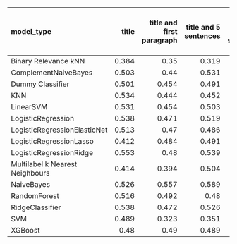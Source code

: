 | model_type                      |   title |   title and first paragraph |   title and 5 sentences |   title and 10 sentences |   title and first sentence each paragraph | raw text   |
|:--------------------------------|--------:|----------------------------:|------------------------:|-------------------------:|------------------------------------------:|:-----------|
| Binary Relevance kNN            |   0.384 |                       0.35  |                   0.319 |                    0.15  |                                     0.145 | 0.111      |
| ComplementNaiveBayes            |   0.503 |                       0.44  |                   0.531 |                    0.525 |                                     0.57  | 0.621      |
| Dummy Classifier                |   0.501 |                       0.454 |                   0.491 |                    0.427 |                                     0.461 | 0.485      |
| KNN                             |   0.534 |                       0.444 |                   0.452 |                    0.342 |                                     0.337 | 0.325      |
| LinearSVM                       |   0.531 |                       0.454 |                   0.503 |                    0.465 |                                     0.545 | 0.550      |
| LogisticRegression              |   0.538 |                       0.471 |                   0.519 |                    0.492 |                                     0.537 | 0.579      |
| LogisticRegressionElasticNet    |   0.513 |                       0.47  |                   0.486 |                    0.482 |                                     0.559 | 0.581      |
| LogisticRegressionLasso         |   0.412 |                       0.484 |                   0.491 |                    0.509 |                                     0.57  | 0.566      |
| LogisticRegressionRidge         |   0.553 |                       0.48  |                   0.539 |                    0.504 |                                     0.581 | 0.577      |
| Multilabel k Nearest Neighbours |   0.414 |                       0.394 |                   0.504 |                    0.411 |                                     0.456 | 0.386      |
| NaiveBayes                      |   0.526 |                       0.557 |                   0.589 |                    0.615 |                                     0.615 | **0.666**  |
| RandomForest                    |   0.516 |                       0.492 |                   0.48  |                    0.477 |                                     0.555 | 0.609      |
| RidgeClassifier                 |   0.538 |                       0.472 |                   0.526 |                    0.489 |                                     0.572 | 0.594      |
| SVM                             |   0.489 |                       0.323 |                   0.351 |                    0.435 |                                     0.445 | 0.437      |
| XGBoost                         |   0.48  |                       0.49  |                   0.489 |                    0.505 |                                     0.548 | 0.624      |